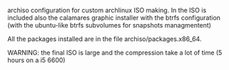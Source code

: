 archiso configuration for custom archlinux ISO making.
In the ISO is included also the calamares graphic installer with the btrfs configuration (with the ubuntu-like btrfs subvolumes for snapshots managmentent)

All the packages installed are in the file archiso/packages.x86_64.

WARNING: the final ISO is large and the compression take a lot of time (5 hours on a i5 6600) 
